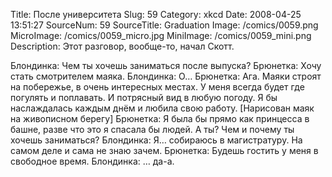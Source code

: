 Title: После университета 
Slug: 59 
Category: xkcd 
Date: 2008-04-25 13:51:27 
SourceNum: 59 
SourceTitle: Graduation 
Image: /comics/0059.png 
MicroImage: /comics/0059_micro.jpg 
MiniImage: /comics/0059_mini.png 
Description: Этот разговор, вообще-то, начал Скотт. 

Блондинка: Чем ты хочешь заниматься после выпуска?
Брюнетка: Хочу стать смотрителем маяка.
Блондинка: О…
Брюнетка: Ага. Маяки строят на побережье, в очень интересных местах. У меня всегда будет где погулять и поплавать. И потрясный вид в любую погоду. Я бы наслаждалась каждым днём и любила свою работу.
[Нарисован маяк на живописном берегу]
Брюнетка: Я была бы прямо как принцесса в башне, разве что это я спасала бы людей. А ты? Чем и почему ты хочешь заниматься?
Блондинка: Я… собираюсь в магистратуру. На самом деле и сама не знаю зачем.
Брюнетка: Будешь гостить у меня в свободное время.
Блондинка: … да-а.